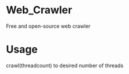 # Web_Crawler
Free and open-source web crawler

# Usage
crawl(threadcount) to desired number of threads
